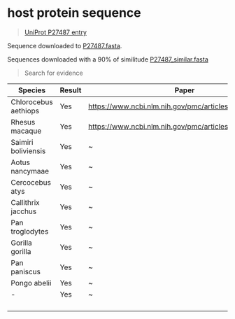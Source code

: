 # host protein sequence

> [UniProt P27487 entry](https://www.uniprot.org/uniprotkb/P27487/entry)

Sequence downloaded to [P27487.fasta](./P27487.fasta).


Sequences downloaded with a 90% of similitude [P27487_similar.fasta](./P27487_similar.fasta)


> Search for evidence

| Species             | Result | Paper                                                               |
| ------------------- | ------ | ------------------------------------------------------------------- |
| Chlorocebus aethiops| Yes    | https://www.ncbi.nlm.nih.gov/pmc/articles/PMC7706928/               |
| Rhesus macaque      | Yes    | https://www.ncbi.nlm.nih.gov/pmc/articles/PMC7107340/               |
| Saimiri boliviensis | Yes    | \~                                                                  |
| Aotus nancymaae     | Yes    | \~                                                                  |
| Cercocebus atys     | Yes    | \~                                                                  |
| Callithrix jacchus  | Yes    | \~                                                                  |
| Pan troglodytes     | Yes    | \~                                                                  |
| Gorilla gorilla     | Yes    | \~                                                                  |
| Pan paniscus        | Yes    | \~                                                                  |
| Pongo abelii        | Yes    | \~                                                                  |
| -                   | Yes    | \~                                                                  |
|                     |        |                                                                     |
|                     |        |                                                                     |
|                     |        |                                                                     |
|                     |        |                                                                     |
